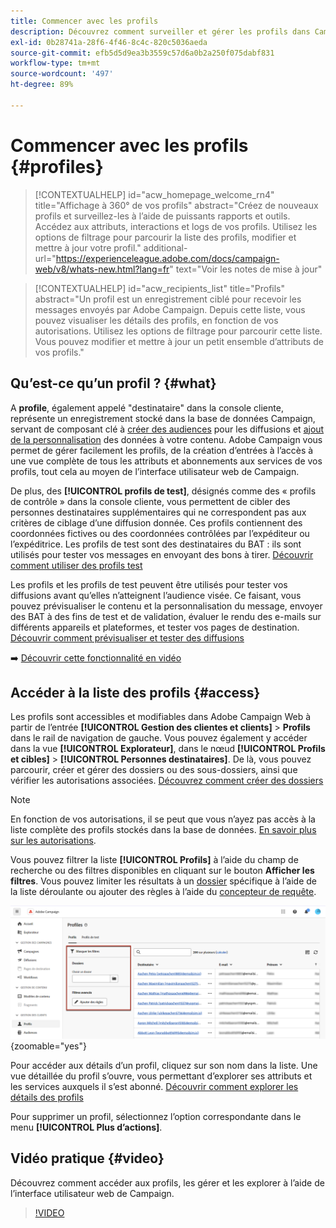 ```yaml
---
title: Commencer avec les profils
description: Découvrez comment surveiller et gérer les profils dans Campaign Web.
exl-id: 0b28741a-28f6-4f46-8c4c-820c5036aeda
source-git-commit: efb5d5d9ea3b3559c57d6a0b2a250f075dabf831
workflow-type: tm+mt
source-wordcount: '497'
ht-degree: 89%

---
```


# Commencer avec les profils {#profiles}

>[!CONTEXTUALHELP]
>id="acw_homepage_welcome_rn4"
>title="Affichage à 360° de vos profils"
>abstract="Créez de nouveaux profils et surveillez-les à l’aide de puissants rapports et outils. Accédez aux attributs, interactions et logs de vos profils. Utilisez les options de filtrage pour parcourir la liste des profils, modifier et mettre à jour votre profil."
>additional-url="https://experienceleague.adobe.com/docs/campaign-web/v8/whats-new.html?lang=fr" text="Voir les notes de mise à jour"

>[!CONTEXTUALHELP]
>id="acw_recipients_list"
>title="Profils"
>abstract="Un profil est un enregistrement ciblé pour recevoir les messages envoyés par Adobe Campaign. Depuis cette liste, vous pouvez visualiser les détails des profils, en fonction de vos autorisations. Utilisez les options de filtrage pour parcourir cette liste. Vous pouvez modifier et mettre à jour un petit ensemble d’attributs de vos profils."

## Qu’est-ce qu’un profil ? {#what}

A **profile**, également appelé &quot;destinataire&quot; dans la console cliente, représente un enregistrement stocké dans la base de données Campaign, servant de composant clé à [créer des audiences](create-audience.md) pour les diffusions et [ajout de la personnalisation](../personalization/personalize.md) des données à votre contenu. Adobe Campaign vous permet de gérer facilement les profils, de la création d’entrées à l’accès à une vue complète de tous les attributs et abonnements aux services de vos profils, tout cela au moyen de l’interface utilisateur web de Campaign.

De plus, des **[!UICONTROL profils de test]**, désignés comme des « profils de contrôle » dans la console cliente, vous permettent de cibler des personnes destinataires supplémentaires qui ne correspondent pas aux critères de ciblage d’une diffusion donnée. Ces profils contiennent des coordonnées fictives ou des coordonnées contrôlées par l’expéditeur ou l’expéditrice. Les profils de test sont des destinataires du BAT : ils sont utilisés pour tester vos messages en envoyant des bons à tirer. [Découvrir comment utiliser des profils test](test-profiles.md)

Les profils et les profils de test peuvent être utilisés pour tester vos diffusions avant qu’elles n’atteignent l’audience visée. Ce faisant, vous pouvez prévisualiser le contenu et la personnalisation du message, envoyer des BAT à des fins de test et de validation, évaluer le rendu des e-mails sur différents appareils et plateformes, et tester vos pages de destination. [Découvrir comment prévisualiser et tester des diffusions](../preview-test/preview-test.md)

➡️ [Découvrir cette fonctionnalité en vidéo](#video)

## Accéder à la liste des profils {#access}

Les profils sont accessibles et modifiables dans Adobe Campaign Web à partir de l’entrée **[!UICONTROL Gestion des clientes et clients]** > **Profils** dans le rail de navigation de gauche. Vous pouvez également y accéder dans la vue **[!UICONTROL Explorateur]**, dans le nœud **[!UICONTROL Profils et cibles]** > **[!UICONTROL Personnes destinataires]**. De là, vous pouvez parcourir, créer et gérer des dossiers ou des sous-dossiers, ainsi que vérifier les autorisations associées. [Découvrez comment créer des dossiers](../get-started/permissions.md#folders)

>[!NOTE]
>
>En fonction de vos autorisations, il se peut que vous n’ayez pas accès à la liste complète des profils stockés dans la base de données. [En savoir plus sur les autorisations](../get-started/permissions.md).

Vous pouvez filtrer la liste **[!UICONTROL Profils]** à l’aide du champ de recherche ou des filtres disponibles en cliquant sur le bouton **Afficher les filtres**. Vous pouvez limiter les résultats à un [dossier](../get-started/permissions.md#folders) spécifique à l’aide de la liste déroulante ou ajouter des règles à l’aide du [concepteur de requête](../query/query-modeler-overview.md).

![](assets/profiles-list-filters.png){zoomable=&quot;yes&quot;}

Pour accéder aux détails d’un profil, cliquez sur son nom dans la liste. Une vue détaillée du profil s’ouvre, vous permettant d’explorer ses attributs et les services auxquels il s’est abonné. [Découvrir comment explorer les détails des profils](create-profile.md)

Pour supprimer un profil, sélectionnez l’option correspondante dans le menu **[!UICONTROL Plus d’actions]**.

## Vidéo pratique {#video}

Découvrez comment accéder aux profils, les gérer et les explorer à l’aide de l’interface utilisateur web de Campaign.

>[!VIDEO](https://video.tv.adobe.com/v/3427293?quality=12)
